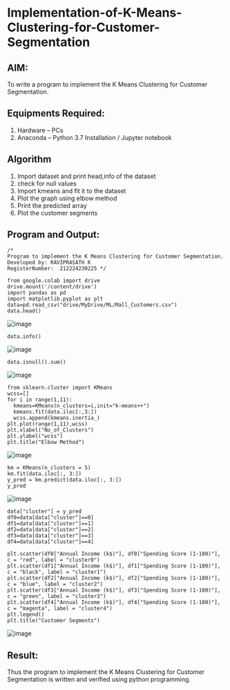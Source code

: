 # Implementation-of-K-Means-Clustering-for-Customer-Segmentation

## AIM:
To write a program to implement the K Means Clustering for Customer Segmentation.

## Equipments Required:
1. Hardware – PCs
2. Anaconda – Python 3.7 Installation / Jupyter notebook

## Algorithm
1. Import dataset and print head,info of the dataset
2. check for null values
3. Import kmeans and fit it to the dataset
4. Plot the graph using elbow method
5. Print the predicted array
6. Plot the customer segments


## Program and Output:
```
/*
Program to implement the K Means Clustering for Customer Segmentation.
Developed by: RAVIPRASATH K
RegisterNumber:  212224230225 */
```
```
from google.colab import drive
drive.mount('/content/drive')
import pandas as pd
import matplotlib.pyplot as plt
data=pd.read_csv("drive/MyDrive/ML/Mall_Customers.csv")
data.head()
```
![image](https://github.com/user-attachments/assets/0d69abe2-42e3-4850-8bb1-23cd03d4680c)
```
data.info()
```
![image](https://github.com/user-attachments/assets/ba578210-310b-4d96-83a9-d2f33fb1b6f5)
```
data.isnull().sum()
```
![image](https://github.com/user-attachments/assets/523848e3-00bd-408a-afdd-e9db47f5214f)
```
from sklearn.cluster import KMeans
wcss=[]
for i in range(1,11):
  kmeans=KMeans(n_clusters=i,init="k-means++")
  kmeans.fit(data.iloc[:,3:])
  wcss.append(kmeans.inertia_)
plt.plot(range(1,11),wcss)
plt.xlabel("No_of_Clusters")
plt.ylabel("wcss")
plt.title("Elbow Method")
```
![image](https://github.com/user-attachments/assets/9ea29deb-6dde-4cf9-8121-efc726c565f3)
```
km = KMeans(n_clusters = 5)
km.fit(data.iloc[:, 3:])
y_pred = km.predict(data.iloc[:, 3:])
y_pred
```
![image](https://github.com/user-attachments/assets/43b23af4-87e0-418c-82f2-c56aa940701b)
```
data["cluster"] = y_pred
df0=data[data["cluster"]==0]
df1=data[data["cluster"]==1]
df2=data[data["cluster"]==2]
df3=data[data["cluster"]==3]
df4=data[data["cluster"]==4]

plt.scatter(df0["Annual Income (k$)"], df0["Spending Score (1-100)"], c = "red", label = "cluster0")
plt.scatter(df1["Annual Income (k$)"], df1["Spending Score (1-100)"], c = "black", label = "cluster1")
plt.scatter(df2["Annual Income (k$)"], df2["Spending Score (1-100)"], c = "blue", label = "cluster2")
plt.scatter(df3["Annual Income (k$)"], df3["Spending Score (1-100)"], c = "green", label = "cluster3")
plt.scatter(df4["Annual Income (k$)"], df4["Spending Score (1-100)"], c = "magenta", label = "cluster4")
plt.legend()
plt.title("Customer Segments")
```
![image](https://github.com/user-attachments/assets/b7547afd-5d97-4d66-8fae-7ce992080938)

## Result:
Thus the program to implement the K Means Clustering for Customer Segmentation is written and verified using python programming.
